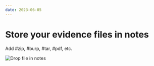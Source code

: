 ```yaml
---
date: 2023-06-05
---
```


# Store your evidence files in notes
Add #zip, #burp, #tar, #pdf, etc.

![Drop file in notes](/images/show/drop-file.gif)

